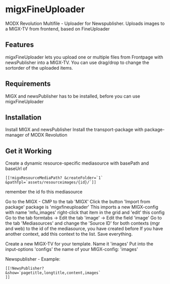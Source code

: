 # migxFineUploader
MODX Revolution Multifile - Uploader for Newspublisher. Uploads images to a MIGX-TV from frontend, based on FineUploader

Features
--------------------------------------------------------------------------------
migxFineUploader lets you upload one or multiple files from Frontpage with newsPublisher into a MIGX-TV.
You can use drag/drop to change the sortorder of the uploaded items. 

Requirements
--------------------------------------------------------------------------------
MIGX and newsPublisher has to be installed, before you can use migxFineUploader

Installation
--------------------------------------------------------------------------------
Install MIGX and newsPublisher
Install the transport-package with package-manager of MODX Revolution


Get it Working
--------------------------------------------------------------------------------
Create a dynamic resource-specific mediasource with basePath and baseUrl of
```
[[!migxResourceMediaPath? &createFolder=`1` &pathTpl=`assets/resourceimages/{id}/`]]
```
remember the id fo this mediasource

Go to the MIGX - CMP to the tab 'MIGX'
Click the button 'Import from package'
package is 'migxfineuploader'
This imports a new MIGX-config with name 'mfu_images'
right-click that item in the grid and 'edit' this config
Go to the tab formtabs -> Edit the tab 'image' -> Edit the field 'image'
Go to the tab 'Mediasources' and change the 'Source ID' for both contexts (mgr and web) to the id of the mediasource, you have created before
If you have another context, add this context to the list.
Save everything.

Create a new MIGX-TV for your template.
Name it 'images'
Put into the input-options 'configs' the name of your MIGX-config: 'images'


Newspublisher - Example:
```
[[!NewsPublisher?
&show=`pagetitle,longtitle,content,images`
]]
```
